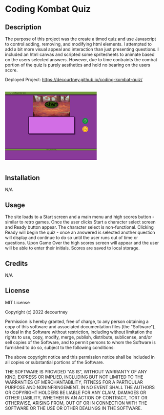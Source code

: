 # Coding Kombat Quiz

## Description
The purpose of this project was the create a timed quiz and use Javascript to control adding, removing, and modifying html elements.
I attempted to add a bit more visual appeal and interaction than just presenting questions. I included an html canvas and scripted some spritesheets to animate based on the users selected answers. However, due to time contraints the combat portion of the quiz is purely aesthetics and hold no bearing on the users score.

Deployed Project: https://decourtney.github.io/coding-kombat-quiz/

<br>
    <div>  
        <img src="./assets/images/coding-kombat-quiz.png" target="_blank" alt="Screenshot of Coding Kombat Quiz" style="max-width: 300px; display: block;" />  
    </div>
<br>

## Installation

N/A

## Usage

The site loads to a Start screen and a main menu and high scores button - similar to retro games. Once the user clicks Start a character select screen and Ready button appear. The character select is non-functional. Clicking Ready will begin the quiz - once an answered is selected another question will display and continue to do so until the user runs out of time or questions. Upon Game Over the high scores screen will appear and the user will be able to enter their initials. Scores are saved to local storage.

## Credits

N/A

## License

MIT License

Copyright (c) 2022 decourtney

Permission is hereby granted, free of charge, to any person obtaining a copy
of this software and associated documentation files (the "Software"), to deal
in the Software without restriction, including without limitation the rights
to use, copy, modify, merge, publish, distribute, sublicense, and/or sell
copies of the Software, and to permit persons to whom the Software is
furnished to do so, subject to the following conditions:

The above copyright notice and this permission notice shall be included in all
copies or substantial portions of the Software.

THE SOFTWARE IS PROVIDED "AS IS", WITHOUT WARRANTY OF ANY KIND, EXPRESS OR
IMPLIED, INCLUDING BUT NOT LIMITED TO THE WARRANTIES OF MERCHANTABILITY,
FITNESS FOR A PARTICULAR PURPOSE AND NONINFRINGEMENT. IN NO EVENT SHALL THE
AUTHORS OR COPYRIGHT HOLDERS BE LIABLE FOR ANY CLAIM, DAMAGES OR OTHER
LIABILITY, WHETHER IN AN ACTION OF CONTRACT, TORT OR OTHERWISE, ARISING FROM,
OUT OF OR IN CONNECTION WITH THE SOFTWARE OR THE USE OR OTHER DEALINGS IN THE
SOFTWARE.